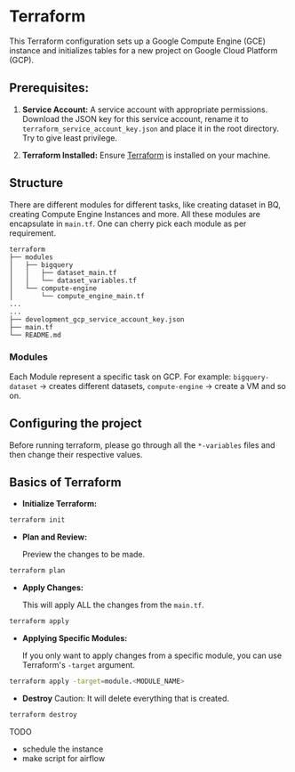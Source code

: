 # Terraform

This Terraform configuration sets up a Google Compute Engine (GCE) instance and initializes tables for a new project on Google Cloud Platform (GCP).

## Prerequisites:

1. **Service Account:** A service account with appropriate permissions. Download the JSON key for this service account, rename it to `terraform_service_account_key.json` and place it in the root directory. Try to give least privilege.

2. **Terraform Installed:** Ensure [Terraform](https://developer.hashicorp.com/terraform/tutorials/aws-get-started/install-cli) is installed on your machine.

## Structure

There are different modules for different tasks, like creating dataset in BQ, creating Compute Engine Instances and more. All these modules are encapsulate in `main.tf`. One can cherry pick each module as per requirement.

```
terraform
├── modules
│   ├── bigquery
│   │   ├── dataset_main.tf
│   │   └── dataset_variables.tf
│   └── compute-engine
│       └── compute_engine_main.tf
...
...
├── development_gcp_service_account_key.json
├── main.tf
└── README.md
```

### Modules

Each Module represent a specific task on GCP. For example: `bigquery-dataset` -> creates different datasets, `compute-engine` -> create a VM and so on.

## Configuring the project

Before running terraform, please go through all the `*-variables` files and then change their respective values.

## Basics of Terraform

- **Initialize Terraform:**

```bash
terraform init
```

- **Plan and Review:**

  Preview the changes to be made.

```bash
terraform plan
```

- **Apply Changes:**

  This will apply ALL the changes from the `main.tf`.

```bash
terraform apply
```

- **Applying Specific Modules:**

  If you only want to apply changes from a specific module, you can use Terraform's `-target` argument.

```bash
terraform apply -target=module.<MODULE_NAME>
```

- **Destroy**
  Caution: It will delete everything that is created.

```bash
terraform destroy
```

TODO

- schedule the instance
- make script for airflow
